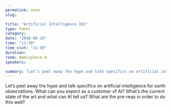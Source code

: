 ```yaml
---
permalink: none
slug:

title: "Artificial Intelligence 101"
type: Panel
category:
date: "2018-09-19"
time: "11:30"
time_slot: "11:30"
duration:
room: Hemisphere A
speakers:

summary: "Let’s peel away the hype and talk specifics on artificial intelligence for earth observations. What can you expect as a customer of AI? What’s the current state of the art and what can AI tell us? What are the pre-reqs in order to do this well?"
---
```

Let’s peel away the hype and talk specifics on artificial intelligence for earth observations. What can you expect as a customer of AI? What’s the current state of the art and what can AI tell us? What are the pre-reqs in order to do this well?
